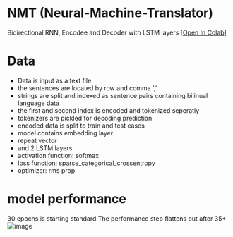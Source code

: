 # NMT (Neural-Machine-Translator)
 Bidirectional RNN, Encodee and Decoder with LSTM layers
[[Open In Colab](https://colab.research.google.com/drive/1oqMOTk5nTdKef4BuL_3AWoGOwwURUojV#scrollTo=MxD2HI5I1rdc)]

# Data

- Data is input as a text file
- the sentences are located by row and comma ',' 
- strings are split and indexed as sentence pairs containing bilinual language data
- the first and second index is encoded and tokenized seperatly
- tokenizers are pickled for decoding prediction 
- encoded data is split to train and test cases
- model contains embedding layer
- repeat vector
- and 2 LSTM layers
- activation function: softmax
- loss function: sparse_categorical_crossentropy
- optimizer: rms prop

# model performance
30 epochs is starting standard
The performance step flattens out after 35+
![image](https://user-images.githubusercontent.com/65574434/176376824-6789c16e-696e-400f-8b2f-8265e4705898.png)

